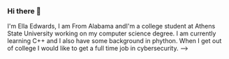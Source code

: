### Hi there 👋


I'm Ella Edwards, I am From Alabama andI'm a college student at Athens State University working on my computer science degree. I am currently learning C++ and I also have some background in phython. When I get out of college I would like to get a full time job in cybersecurity. 
-->
